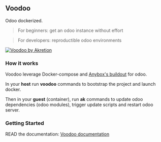 ## Voodoo

Odoo dockerized.

> For beginners: get an odoo instance without effort

> For developers: reproductible odoo environments


[![Voodoo by Akretion](https://s3.amazonaws.com/akretion/assets/voodoo.png)](http://akretion.com)


### How it works

Voodoo leverage Docker-compose and  [Anybox's buildout](http://pythonhosted.org/anybox.recipe.openerp/) for odoo.

In your __host__ run __voodoo__ commands to bootstrap the project and launch docker.

Then in your __guest__ (container), run __ak__ commands to update odoo dependencies (odoo modules), trigger update scripts and restart odoo server.



###  Getting Started

READ the documentation: [Voodoo documentation](http://akretion.github.io/voodoo/master/index.html)
